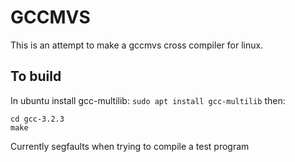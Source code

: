 # GCCMVS

This is an attempt to make a gccmvs cross compiler for linux.

## To build

In ubuntu install gcc-multilib: `sudo apt install gcc-multilib` then:

```
cd gcc-3.2.3
make
```

Currently segfaults when trying to compile a test program
